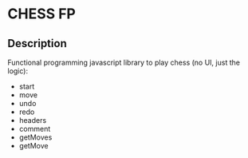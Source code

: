 # CHESS FP

## Description

Functional programming javascript library to play chess (no UI, just the logic):

- start
- move
- undo
- redo
- headers
- comment
- getMoves
- getMove

